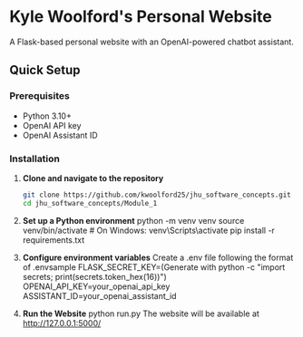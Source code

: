 # Kyle Woolford's Personal Website

A Flask-based personal website with an OpenAI-powered chatbot assistant.

## Quick Setup

### Prerequisites
- Python 3.10+
- OpenAI API key
- OpenAI Assistant ID

### Installation

1. **Clone and navigate to the repository**
   ```bash
   git clone https://github.com/kwoolford25/jhu_software_concepts.git
   cd jhu_software_concepts/Module_1

2. **Set up a Python environment**
    python -m venv venv
    source venv/bin/activate  # On Windows: venv\Scripts\activate
    pip install -r requirements.txt

3. **Configure environment variables**
    Create a .env file following the format of .envsample
    FLASK_SECRET_KEY=(Generate with python -c "import secrets; print(secrets.token_hex(16))")
    OPENAI_API_KEY=your_openai_api_key
    ASSISTANT_ID=your_openai_assistant_id

4. **Run the Website**
python run.py
The website will be available at http://127.0.0.1:5000/